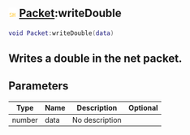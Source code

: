 ## ![shared](.gitbook/assets/shared.png) [Packet](./home/Packet):writeDouble

```lua
void Packet:writeDouble(data)
```

Writes a double in the net packet.
------
## Parameters

| Type   | Name | Description | Optional |
| ------ | ---- | ----------- | -------: |
| number | data | No description |  |

